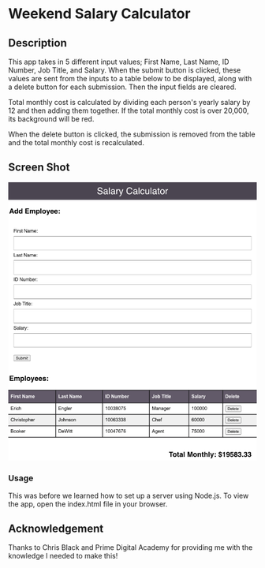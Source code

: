 # Weekend Salary Calculator

## Description

This app takes in 5 different input values; First Name, Last Name, ID Number, Job Title, and Salary. When the submit button is clicked, these values are sent from the inputs to a table below to be displayed, along with a delete button for each submission. Then the input fields are cleared. 

Total monthly cost is calculated by dividing each person's yearly salary by 12 and then adding them together. If the total monthly cost is over 20,000, its background will be red.

When the delete button is clicked, the submission is removed from the table and the total monthly cost is recalculated.

## Screen Shot

![Preview](finished-preview.png)

### Usage

This was before we learned how to set up a server using Node.js. To view the app, open the index.html file in your browser.

## Acknowledgement

Thanks to Chris Black and Prime Digital Academy for providing me with the knowledge I needed to make this!
